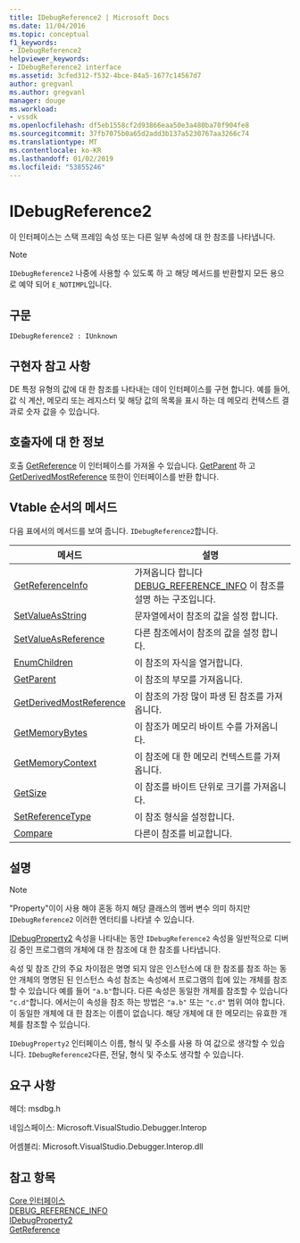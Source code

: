 ```yaml
---
title: IDebugReference2 | Microsoft Docs
ms.date: 11/04/2016
ms.topic: conceptual
f1_keywords:
- IDebugReference2
helpviewer_keywords:
- IDebugReference2 interface
ms.assetid: 3cfed312-f532-4bce-84a5-1677c14567d7
author: gregvanl
ms.author: gregvanl
manager: douge
ms.workload:
- vssdk
ms.openlocfilehash: df5eb1558cf2d93866eaa50e3a480ba70f904fe8
ms.sourcegitcommit: 37fb7075b0a65d2add3b137a5230767aa3266c74
ms.translationtype: MT
ms.contentlocale: ko-KR
ms.lasthandoff: 01/02/2019
ms.locfileid: "53855246"
---
```

# <a name="idebugreference2"></a>IDebugReference2
이 인터페이스는 스택 프레임 속성 또는 다른 일부 속성에 대 한 참조를 나타냅니다.  
  
> [!NOTE]
>  `IDebugReference2` 나중에 사용할 수 있도록 하 고 해당 메서드를 반환할지 모든 용으로 예약 되어 `E_NOTIMPL`입니다.  
  
## <a name="syntax"></a>구문  
  
```  
IDebugReference2 : IUnknown  
```  
  
## <a name="notes-for-implementers"></a>구현자 참고 사항  
 DE 특정 유형의 값에 대 한 참조를 나타내는 데이 인터페이스를 구현 합니다. 예를 들어, 값 식 계산, 메모리 또는 레지스터 및 해당 값의 목록을 표시 하는 데 메모리 컨텍스트 결과로 숫자 값을 수 있습니다.  
  
## <a name="notes-for-callers"></a>호출자에 대 한 정보  
 호출 [GetReference](../../../extensibility/debugger/reference/idebugproperty2-getreference.md) 이 인터페이스를 가져올 수 있습니다. [GetParent](../../../extensibility/debugger/reference/idebugreference2-getparent.md) 하 고 [GetDerivedMostReference](../../../extensibility/debugger/reference/idebugreference2-getderivedmostreference.md) 또한이 인터페이스를 반환 합니다.  
  
## <a name="methods-in-vtable-order"></a>Vtable 순서의 메서드  
 다음 표에서의 메서드를 보여 줍니다. `IDebugReference2`합니다.  
  
|메서드|설명|  
|------------|-----------------|  
|[GetReferenceInfo](../../../extensibility/debugger/reference/idebugreference2-getreferenceinfo.md)|가져옵니다 합니다 [DEBUG_REFERENCE_INFO](../../../extensibility/debugger/reference/debug-reference-info.md) 이 참조를 설명 하는 구조입니다.|  
|[SetValueAsString](../../../extensibility/debugger/reference/idebugreference2-setvalueasstring.md)|문자열에서이 참조의 값을 설정 합니다.|  
|[SetValueAsReference](../../../extensibility/debugger/reference/idebugreference2-setvalueasreference.md)|다른 참조에서이 참조의 값을 설정 합니다.|  
|[EnumChildren](../../../extensibility/debugger/reference/idebugreference2-enumchildren.md)|이 참조의 자식을 열거합니다.|  
|[GetParent](../../../extensibility/debugger/reference/idebugreference2-getparent.md)|이 참조의 부모를 가져옵니다.|  
|[GetDerivedMostReference](../../../extensibility/debugger/reference/idebugreference2-getderivedmostreference.md)|이 참조의 가장 많이 파생 된 참조를 가져옵니다.|  
|[GetMemoryBytes](../../../extensibility/debugger/reference/idebugreference2-getmemorybytes.md)|이 참조가 메모리 바이트 수를 가져옵니다.|  
|[GetMemoryContext](../../../extensibility/debugger/reference/idebugreference2-getmemorycontext.md)|이 참조에 대 한 메모리 컨텍스트를 가져옵니다.|  
|[GetSize](../../../extensibility/debugger/reference/idebugreference2-getsize.md)|이 참조를 바이트 단위로 크기를 가져옵니다.|  
|[SetReferenceType](../../../extensibility/debugger/reference/idebugreference2-setreferencetype.md)|이 참조 형식을 설정합니다.|  
|[Compare](../../../extensibility/debugger/reference/idebugreference2-compare.md)|다른이 참조를 비교합니다.|  
  
## <a name="remarks"></a>설명  
  
> [!NOTE]
>  "Property"이이 사용 해야 혼동 하지 해당 클래스의 멤버 변수 의미 하지만 `IDebugReference2` 이러한 엔터티를 나타낼 수 있습니다.  
  
 [IDebugProperty2](../../../extensibility/debugger/reference/idebugproperty2.md) 속성을 나타내는 동안 `IDebugReference2` 속성을 일반적으로 디버깅 중인 프로그램의 개체에 대 한 참조에 대 한 참조를 나타냅니다.  
  
 속성 및 참조 간의 주요 차이점은 명명 되지 않은 인스턴스에 대 한 참조를 참조 하는 동안 개체의 명명된 된 인스턴스 속성 참조는 속성에서 프로그램의 힙에 있는 개체를 참조할 수 있습니다 예를 들어 `"a.b"`합니다. 다른 속성은 동일한 개체를 참조할 수 있습니다 `"c.d"`합니다. 에서는이 속성을 참조 하는 방법은 `"a.b"` 또는 `"c.d"` 범위 여야 합니다. 이 동일한 개체에 대 한 참조는 이름이 없습니다. 해당 개체에 대 한 메모리는 유효한 개체를 참조할 수 있습니다.  
  
 `IDebugProperty2` 인터페이스 이름, 형식 및 주소를 사용 하 여 값으로 생각할 수 있습니다. `IDebugReference2`다른, 전달, 형식 및 주소도 생각할 수 있습니다.  
  
## <a name="requirements"></a>요구 사항  
 헤더: msdbg.h  
  
 네임스페이스: Microsoft.VisualStudio.Debugger.Interop  
  
 어셈블리: Microsoft.VisualStudio.Debugger.Interop.dll  
  
## <a name="see-also"></a>참고 항목  
 [Core 인터페이스](../../../extensibility/debugger/reference/core-interfaces.md)   
 [DEBUG_REFERENCE_INFO](../../../extensibility/debugger/reference/debug-reference-info.md)   
 [IDebugProperty2](../../../extensibility/debugger/reference/idebugproperty2.md)   
 [GetReference](../../../extensibility/debugger/reference/idebugproperty2-getreference.md)